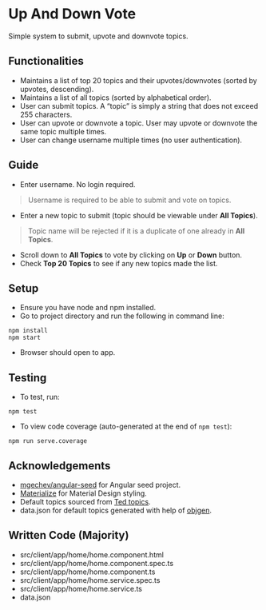 # Up And Down Vote

Simple system to submit, upvote and downvote topics.

## Functionalities
- Maintains a list of top 20 topics and their upvotes/downvotes (sorted by upvotes, descending).
- Maintains a list of all topics (sorted by alphabetical order).
- User can submit topics. A “topic” is simply a string that does not exceed 255 characters.
- User can upvote or downvote a topic. User may upvote or downvote the same topic multiple times.
- User can change username multiple times (no user authentication).

## Guide
- Enter username. No login required.
> Username is required to be able to submit and vote on topics.
- Enter a new topic to submit (topic should be viewable under <b>All Topics</b>).
> Topic name will be rejected if it is a duplicate of one already in <b>All Topics</b>.
- Scroll down to <b>All Topics</b> to vote by clicking on <b>Up</b> or <b>Down</b> button.
- Check <b>Top 20 Topics</b> to see if any new topics made the list.

## Setup 
- Ensure you have node and npm installed.
- Go to project directory and run the following in command line:
```
npm install
npm start
```
- Browser should open to app.

## Testing
- To test, run:
```
npm test
```
- To view code coverage (auto-generated at the end of `npm test`):
```
npm run serve.coverage
```

## Acknowledgements
- [mgechev/angular-seed](https://github.com/mgechev/angular-seed) for Angular seed project.
- [Materialize](http://materializecss.com/) for Material Design styling.
- Default topics sourced from [Ted topics](https://www.ted.com/topics).
- data.json for default topics generated with help of [objgen](http://objgen.com/json).

## Written Code (Majority)
- src/client/app/home/home.component.html
- src/client/app/home/home.component.spec.ts
- src/client/app/home/home.component.ts
- src/client/app/home/home.service.spec.ts
- src/client/app/home/home.service.ts
- data.json
